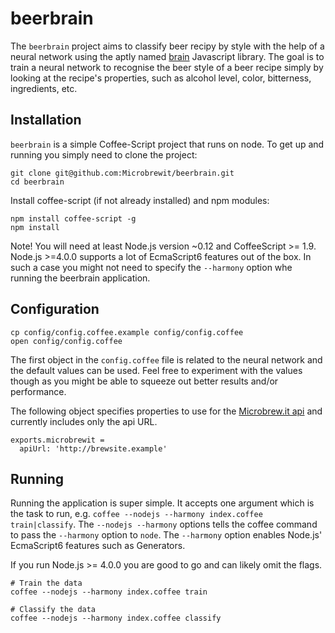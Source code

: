 # beerbrain
The `beerbrain` project aims to classify beer recipy by style with the help of a
neural network using the aptly named [brain](https://github.com/harthur/brain)
Javascript library. The goal is to train a neural network to recognise the beer
style of a beer recipe simply by looking at the recipe's properties, such as
alcohol level, color, bitterness, ingredients, etc.

## Installation
`beerbrain` is a simple Coffee-Script project that runs on node. To get up and
running you simply need to clone the project:
```
git clone git@github.com:Microbrewit/beerbrain.git
cd beerbrain
```

Install coffee-script (if not already installed) and npm modules:
```
npm install coffee-script -g
npm install
```

Note! You will need at least Node.js version ~0.12 and CoffeeScript >= 1.9.
Node.js >=4.0.0 supports a lot of EcmaScript6 features out of the box. In such
a case you might not need to specify the `--harmony` option whe running the
beerbrain application.

## Configuration
```
cp config/config.coffee.example config/config.coffee
open config/config.coffee
```

The first object in the `config.coffee` file is related to the neural network
and the default values can be used. Feel free to experiment with the values
though as you might be able to squeeze out better results and/or performance.

The following object specifies properties to use for the
[Microbrew.it api](http://api.microbrew.it/) and currently includes only the
api URL.

```
exports.microbrewit =
  apiUrl: 'http://brewsite.example'
```

## Running
Running the application is super simple. It accepts one argument which is the
task to run, e.g. `coffee --nodejs --harmony index.coffee train|classify`. The
`--nodejs --harmony` options tells the coffee command to pass the `--harmony`
option to `node`. The `--harmony` option enables Node.js' EcmaScript6 features
such as Generators.

If you run Node.js >= 4.0.0 you are good to go and can likely omit the flags.

```
# Train the data
coffee --nodejs --harmony index.coffee train

# Classify the data
coffee --nodejs --harmony index.coffee classify
```
